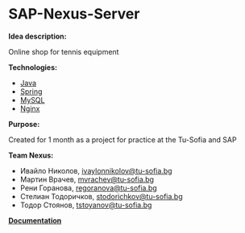 # SAP-Nexus-Server

__Idea description:__<br>

Online shop for tennis equipment

__Technologies:__
- [Java]([https://www.android.com/](https://www.java.com/en/))
- [Spring](https://spring.io/)
- [MySQL](https://www.mysql.com/)
- [Nginx](https://www.nginx.com/)

__Purpose:__<br>

Created for 1 month as a project for practice at the Tu-Sofia and SAP

__Team Nexus:__<br>

- Ивайло Николов, ivaylonnikolov@tu-sofia.bg
- Мартин Врачев, mvrachev@tu-sofia.bg
- Рени Горанова, regoranova@tu-sofia.bg
- Стелиан Тодоричков, stodorichkov@tu-sofia.bg
- Тодор Стоянов, tstoyanov@tu-sofia.bg

__[Documentation](https://docs.google.com/document/d/1WdWozpRdYWK7iL9kGQcSAna6ITk6Ayz_GLuqJF0xA8s/edit)__
